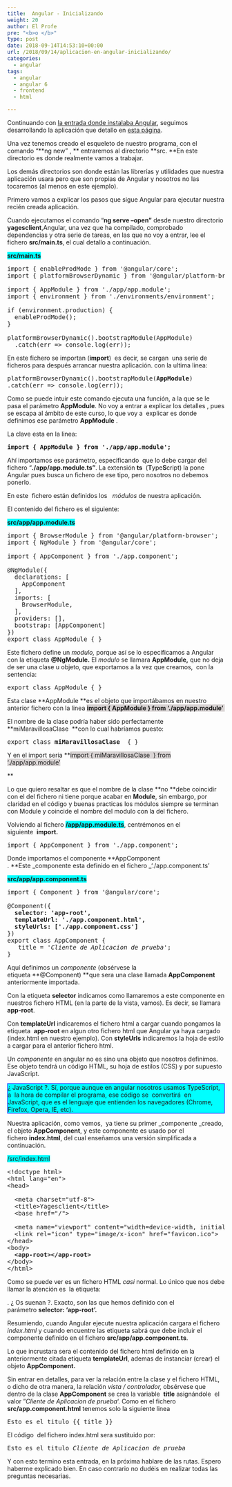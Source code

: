 ```yaml
---
title:  Angular - Inicializando
weight: 20
author: El Profe
pre: "<b>o </b>"
type: post
date: 2018-09-14T14:53:10+00:00
url: /2018/09/14/aplicacion-en-angular-inicializando/
categories:
  - angular
tags:
  - angular
  - angular 6
  - frontend
  - html

---
```

Continuando con [la entrada donde instalaba Angular][1], seguimos desarrollando la aplicación que detallo en [esta página][2].

Una vez tenemos creado el esqueleto de nuestro programa, con el comando &#8220;**ng new&#8221; , ** entraremos al directorio **src. **En este directorio es donde realmente vamos a trabajar.

Los demás directorios son donde están las librerías y utilidades que nuestra aplicación usara pero que son propias de Angular y nosotros no las tocaremos (al menos en este ejemplo).

Primero vamos a explicar los pasos que sigue Angular para ejecutar nuestra recién creada aplicación.

Cuando ejecutamos el comando &#8220;**ng serve &#8211;open&#8221;** desde nuestro directorio **yagesclient**,Angular, una vez que ha compilado, comprobado dependencias y otra serie de tareas, en las que no voy a entrar, lee el fichero **src/main.ts**, el cual detallo a continuación.

**<span style="background-color: #00ffff;">src/main.ts</span>**

<pre>import { enableProdMode } from '@angular/core';
import { platformBrowserDynamic } from '@angular/platform-browser-dynamic';

import { AppModule } from './app/app.module';
import { environment } from './environments/environment';

if (environment.production) {
  enableProdMode();
}

platformBrowserDynamic().bootstrapModule(AppModule)
  .catch(err =&gt; console.log(err));</pre>

En este fichero se importan (**import**)  es decir, se cargan  una serie de ficheros para después arrancar nuestra aplicación. con la ultima linea:

<pre>platformBrowserDynamic().bootstrapModule(<strong>AppModule</strong>)
.catch(err =&gt; console.log(err));</pre>

Como se puede intuir este comando ejecuta una función, a la que se le pasa el parámetro **AppModule**. No voy a entrar a explicar los detalles , pues se escapa al ámbito de este curso, lo que voy a  explicar es donde definimos ese parámetro **AppModule** .

La clave esta en la linea:

<pre><strong>import { AppModule } from './app/app.module';</strong></pre>

Ahí importamos ese parámetro, especificando  que lo debe cargar del fichero &#8220;**./app/app.module.ts&#8221;**. La extensión **ts**  (**T**ype**S**cript) la pone Angular pues busca un fichero de ese tipo, pero nosotros no debemos ponerlo.

En este  fichero están definidos los   _módulos_ de nuestra aplicación.

El contenido del fichero es el siguiente:

<span style="background-color: #00ffff;"><strong>src/app/app.module.ts</strong></span>

<pre>import { BrowserModule } from '@angular/platform-browser';
import { NgModule } from '@angular/core';

import { AppComponent } from './app.component';

@NgModule({
  declarations: [
    AppComponent
  ],
  imports: [
    BrowserModule,
  ],
  providers: [],
  bootstrap: [AppComponent]
})
export class AppModule { }</pre>

Este fichero define un _modulo,_ porque así se lo especificamos a Angular  con la etiqueta **@NgModule.** El _modulo_ se llamara **AppModule,** que no deja de ser una clase u objeto, que exportamos a la vez que creamos,  con la sentencia:

<pre>export class AppModule { }</pre>

Esta clase **AppModule **es el objeto que importábamos en nuestro anterior fichero con la linea <span style="background-color: #d9d4d4;"><strong>import { AppModule } from &#8216;./app/app.module&#8217; </strong></span>

El nombre de la clase podría haber sido perfectamente **miMaravillosaClase  **con lo cual habríamos puesto:

<pre>export class <strong>miMaravillosaClase  </strong>{ }</pre>

Y en el import seria **<span style="background-color: #d9d4d4;">import { miMaravillosaClase  } from &#8216;./app/app.module&#8217;</span>
  
** 

Lo que quiero resaltar es que el nombre de la clase **no **debe coincidir con el del fichero ni tiene porque acabar en **Module**, sin embargo, por claridad en el código y buenas practicas los módulos siempre se terminan con Module y coincide el nombre del modulo con la del fichero.

Volviendo al fichero <span style="background-color: #00ffff;"><strong>/app/app.module.ts</strong></span>, centrémonos en el siguiente  **import.**

<pre>import { AppComponent } from './app.component';</pre>

Donde importamos el componente **AppComponent . **Este _componente esta definido en el fichero _&#8216;./app.component.ts&#8217;

<span style="background-color: #00ffff;"><strong>src/app/app.component.ts</strong></span>

<pre>import { Component } from '@angular/core';

@Component({
<strong>  selector: 'app-root',</strong>
 <strong> templateUrl: './app.component.html',</strong>
  <strong>styleUrls: ['./app.component.css']</strong>
})
export class AppComponent {
   title = '<em>Cliente de Aplicacion de prueba</em>';
}</pre>

Aquí definimos un _componente_ (obsérvese la etiqueta **@Component) **que sera una clase llamada **AppComponent** anteriormente importada.

Con la etiqueta **selector** indicamos como llamaremos a este componente en nuestros fichero HTML (en la parte de la vista, vamos). Es decir, se llamara **app-root**.

Con **templateUrl** indicaremos el fichero html a cargar cuando pongamos la etiqueta  **app-root** en algun otro fichero html que Angular ya haya cargado (index.html en nuestro ejemplo). Con **styleUrls** indicaremos la hoja de estilo a cargar para el anterior fichero html.

Un _componente_ en angular no es sino una objeto que nosotros definimos. Ese objeto tendrá un código HTML, su hoja de estilos (CSS) y por supuesto JavaScript.

<div style="background-color: #00ffff; border: 1px solid blue;">
  ¿ JavaScript ?. Sí, porque aunque en angular nosotros usamos TypeScript,  a  la hora de compilar el programa, ese código se  convertirá  en JavaScript, que es el lenguaje que entienden los navegadores (Chrome, Firefox, Opera, IE, etc).
</div>

Nuestra aplicación, como vemos,  ya tiene su primer _componente _creado, el objeto **AppComponent**, y este componente es usado por el fichero **index.html**, del cual enseñamos una versión simplificada a continuación.

<span style="background-color: #00ffff;">/src/index.html</span>

<pre>&lt;!doctype html&gt;
&lt;html lang="en"&gt;
&lt;head&gt;
   
  &lt;meta charset="utf-8"&gt;
  &lt;title&gt;Yagesclient&lt;/title&gt;
  &lt;base href="/"&gt;

  &lt;meta name="viewport" content="width=device-width, initial-scale=1"&gt;
  &lt;link rel="icon" type="image/x-icon" href="favicon.ico"&gt;
&lt;/head&gt;
&lt;body&gt;
  <strong>&lt;app-root&gt;&lt;/app-root&gt;</strong>
&lt;/body&gt;
&lt;/html&gt;</pre>

Como se puede ver es un fichero HTML _casi_ normal. Lo único que nos debe llamar la atención es  la etiqueta:

<span style="background-color: #d9d4d4;"><strong> <app-root></app-root></strong></span>. ¿ Os suenan ?. Exacto, son las que hemos definido con el parámetro **selector: &#8216;app-root&#8217;.**

Resumiendo, cuando Angular ejecute nuestra aplicación cargara el fichero _index.html_ y cuando encuentre las etiqueta **<app-root>** sabrá que debe incluir el componente definido en el fichero **src/app/app.component.ts**.

Lo que incrustara sera el contenido del fichero html definido en la anteriormente citada etiqueta **templateUrl**, ademas de instanciar (crear) el objeto **AppComponent.**

Sin entrar en detalles, para ver la relación entre la clase y el fichero HTML, o dicho de otra manera, la relación _vista / controlador,_ obsérvese que dentro de la clase **AppComponent** se crea la variable  **title** asignándole  el valor &#8221;_Cliente de Aplicacion de prueba_&#8216;. Como en el fichero **src/app.component.html** tenemos solo la siguiente linea

<pre>Esto es el titulo {{ title }}</pre>

El código  **<app-root></app-root>** del fichero index.html sera sustituido por:

<pre>Esto es el titulo <em>Cliente de Aplicacion de prueba</em></pre>

Y con esto termino esta entrada, en la próxima hablare de las rutas. Espero haberme explicado bien. En caso contrario no dudéis en realizar todas las preguntas necesarias.

&nbsp;

 [1]: http://www.profesor-p.com/2018/09/13/aplicacion-en-angular-instalacion-y-configuracion-basica/
 [2]: http://www.profesor-p.com/aplicacion-usando-java-y-angular/